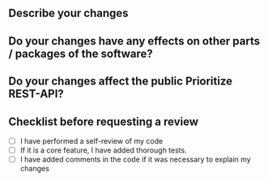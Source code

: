 ## Describe your changes

## Do your changes have any effects on other parts / packages of the software?

## Do your changes affect the public Prioritize REST-API?

## Checklist before requesting a review
- [ ] I have performed a self-review of my code
- [ ] If it is a core feature, I have added thorough tests.
- [ ] I have added comments in the code if it was necessary to explain my changes 

